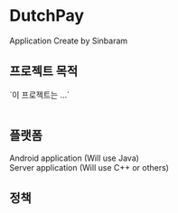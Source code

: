# DutchPay
Application Create by Sinbaram

<h2>프로젝트 목적</h2>
`이 프로젝트는 ...`<br>
<br>

<h2>플랫폼</h2>
Android application (Will use Java)<br>
Server application (Will use C++ or others)<br>

<h2>정책</h2>
<br>
<br>


